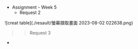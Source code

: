 - Assignment - Week 5
    - Request 2

![creat table](./resault/螢幕擷取畫面 2023-08-02 022638.png)

> > Request 3
- 